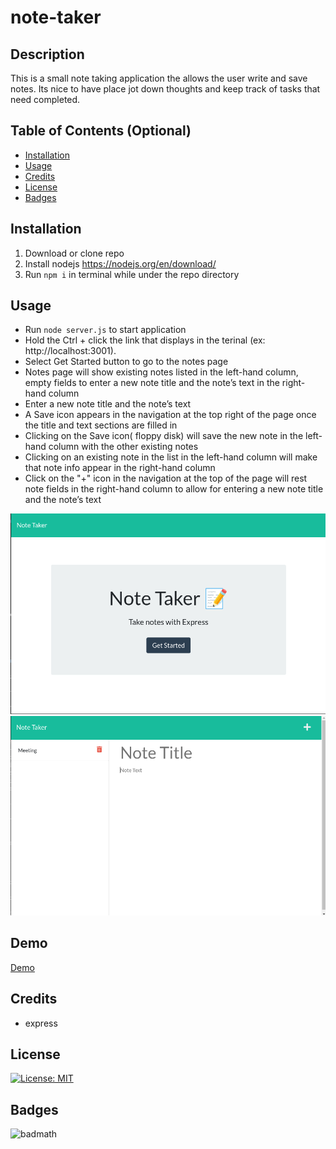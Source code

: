 # note-taker

## Description

This is a small note taking application the allows the user write and save notes.
Its nice to have place jot down thoughts and keep track of tasks that need completed.

## Table of Contents (Optional)

- [Installation](#installation)
- [Usage](#usage)
- [Credits](#credits)
- [License](#license)
- [Badges](#badges)

## Installation

1) Download or clone repo
2) Install nodejs https://nodejs.org/en/download/
3) Run `npm i` in terminal while under the repo directory 


## Usage

* Run `node server.js` to start application
* Hold the Ctrl + click the link that displays in the terinal (ex: http://localhost:3001).
* Select Get Started button to go to the notes page
* Notes page will show existing notes listed in the left-hand column, empty fields to enter a new note title and the note’s text in the right-hand column
* Enter a new note title and the note’s text
* A Save icon appears in the navigation at the top right of the page once the title and text sections are filled in
* Clicking on the Save icon( floppy disk) will save the new note in the left-hand column with the other existing notes
* Clicking on an existing note in the list in the left-hand column will make that note info appear in the right-hand column
* Click on the "+" icon in the navigation at the top of the page will rest note fields in the right-hand column to allow for entering a new note title and the note’s text 


![landing_page](/images/landing_page.png)
![notes_page](/images//notes_page.png)

## Demo
[Demo](https://note-taker-jf.herokuapp.com/)

## Credits

* express

## License

[![License: MIT](https://img.shields.io/badge/License-MIT-yellow.svg)](https://opensource.org/licenses/MIT)

## Badges

![badmath](https://img.shields.io/github/languages/top/lernantino/badmath)
